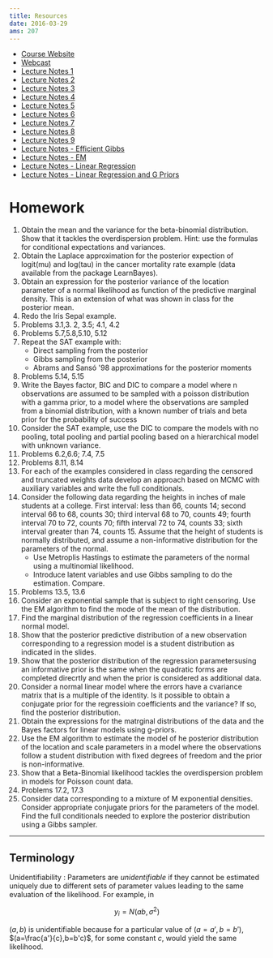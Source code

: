 ```yaml
---
title: Resources
date: 2016-03-29
ams: 207
---
```


- [Course Website](https://ams207-spring16-01.courses.soe.ucsc.edu/)
- [Webcast](https://webcast.ucsc.edu/)
- [Lecture Notes 1](https://github.com/luiarthur/bayesModel_HW/blob/master/notes/notes1.pdf)
- [Lecture Notes 2](https://github.com/luiarthur/bayesModel_HW/blob/master/notes/notes2.pdf)
- [Lecture Notes 3](https://github.com/luiarthur/bayesModel_HW/blob/master/notes/notes3.pdf)
- [Lecture Notes 4](https://github.com/luiarthur/bayesModel_HW/blob/master/notes/notes4.pdf)
- [Lecture Notes 5](https://github.com/luiarthur/bayesModel_HW/blob/master/notes/notes5.pdf)
- [Lecture Notes 6](https://github.com/luiarthur/bayesModel_HW/blob/master/notes/notes6.pdf)
- [Lecture Notes 7](https://github.com/luiarthur/bayesModel_HW/blob/master/notes/notes7.pdf)
- [Lecture Notes 8](https://github.com/luiarthur/bayesModel_HW/blob/master/notes/notes8.pdf)
- [Lecture Notes 9](https://github.com/luiarthur/bayesModel_HW/blob/master/notes/notes9.pdf)
- [Lecture Notes - Efficient Gibbs](https://github.com/luiarthur/bayesModel_HW/blob/master/notes/notes10.pdf)
- [Lecture Notes - EM](https://github.com/luiarthur/bayesModel_HW/blob/master/notes/notes11.pdf)
- [Lecture Notes - Linear Regression](https://github.com/luiarthur/bayesModel_HW/blob/master/notes/notes12.pdf)
- [Lecture Notes - Linear Regression and G Priors](https://drive.google.com/open?id=0B7Ccueiur0BNSzlNUFZuTkg0VHM)

# Homework
1. Obtain the mean and the variance for the beta-binomial distribution. Show that it tackles   the overdispersion problem. Hint: use the formulas for conditional expectations and variances.
2. Obtain the Laplace approximation for the posterior expection of  logit(mu) and log(tau) in the cancer mortality rate example (data available from the package LearnBayes).
3. Obtain an expression for the posterior variance of the location parameter of a normal likelihood as function of the predictive marginal density. This is an extension of what was shown in class for the posterior mean.
4. Redo the Iris Sepal example.
5. Problems 3.1,3. 2, 3.5; 4.1, 4.2
6. Problems 5.7,5.8,5.10, 5.12
7. Repeat the SAT example with:
    - Direct sampling from the posterior
    - Gibbs sampling from the posterior
    - Abrams and Sansó '98 approximations for the posterior moments
8. Problems 5.14, 5.15
9. Write the Bayes factor, BIC and DIC to compare a model where n observations are assumed to be sampled with a poisson distribution with a gamma prior, to a model where the observations are sampled from a binomial distribution, with a known number of trials and beta prior for the probability of success
10. Consider the SAT example, use the DIC to compare the models with no  pooling, total pooling and partial pooling based on a hierarchical model with unknown variance.
11. Problems 6.2,6.6; 7.4, 7.5
12. Problems 8.11, 8.14
13. For each of the examples considered in class regarding the censored and truncated weights data develop an approach based on MCMC with auxiliary variables and write the full conditionals.
14. Consider the following data regarding the heights in inches of male students at a college. First interval: less than 66, counts 14; second interval 66 to 68, counts 30; third interval 68 to 70, counts 49; fourth interval 70 to 72, counts 70; fifth interval 72 to 74, counts 33; sixth interval greater than 74, counts 15. Assume that the height of students is normally distributed, and assume a non-informative distribution for the parameters of the normal.
    - Use Metroplis Hastings to estimate the parameters of the normal using a multinomial likelihood.
    - Introduce latent variables and use Gibbs sampling to do the estimation. Compare.
15. Problems 13.5, 13.6
16. Consider an exponential sample that is subject to right censoring. Use the EM algorithm to find the mode of the mean of the distribution.
17. Find the marginal distribution of the regression coefficients in a linear normal model.
18. Show that the posterior predictive distribution of a new observation corresponding to a regression model is a student distribution as indicated in the slides.
19. Show that the posterior distribution of the regression parametersusing an informative prior is the same when the quadratic forms are completed direcrtly and when the prior is considered as additional data.
20. Consider a normal linear model where the errors have a cvariance matrix that is a multiple of the identity. Is it possible to obtain a conjugate prior for the regressioin coefficients and the variance? If so, find the posterior distribution.
21. Obtain the expressions for the matrginal distributions of the data and the Bayes factors for linear models using g-priors.
22. Use the EM algorithm to estimate the model of he posterior distribution of the location and scale parameters in a model where the observations follow a student distribution with fixed degrees of freedom and the prior is non-informative.
23. Show that a Beta-Binomial likelihood tackles the overdispersion problem in models for Poisson count data.
24. Problems 17.2, 17.3
25. Consider data corresponding to a mixture of M exponential densities. Consider appropriate conjugate priors for the parameters of the model. Find the full conditionals needed to explore the posterior distribution using a Gibbs sampler.

***

## Terminology

Unidentifiability
: Parameters are *unidentifiable* if they cannot be estimated uniquely due to different sets of parameter values leading to the same evaluation of the likelihood. For example, in

$$
  y_i = N(ab,\sigma^2)
$$

$(a,b)$ is unidentifiable because for a particular value of $(a=a',b=b')$, $(a=\frac{a'}{c},b=b'c)$, for some constant $c$, would yield the same likelihood.

